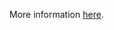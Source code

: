 More information [here](https://docs.bridgecrew.io/docs/ensure-aws-memorydb-is-encrypted-at-rest-by-aws-key-management-service-kms-using-cmks).
